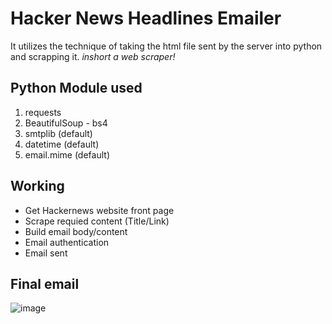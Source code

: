 # Hacker News Headlines Emailer 
It utilizes the technique of taking the html file sent by the server into python and scrapping it. *inshort a web scraper!*

## Python Module used
1. requests
2. BeautifulSoup - bs4
3. smtplib (default)
4. datetime (default)
5. email.mime (default)


## Working

- Get Hackernews website front page
- Scrape requied content (Title/Link)
- Build email body/content
- Email authentication
- Email sent

## Final email
![image](https://user-images.githubusercontent.com/32096974/205023960-ed1e717e-9bbc-4ccb-9f5a-f7f2b58b13aa.png)


